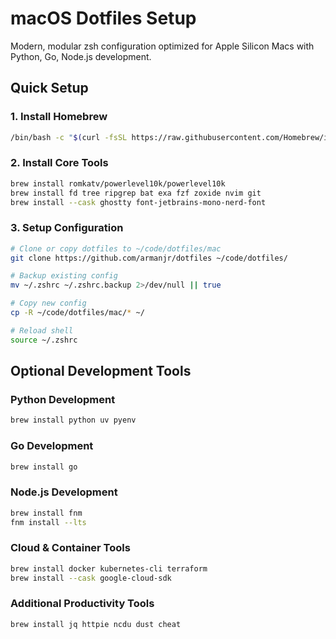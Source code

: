 # macOS Dotfiles Setup

Modern, modular zsh configuration optimized for Apple Silicon Macs with Python, Go, Node.js development.

## Quick Setup

### 1. Install Homebrew
```bash
/bin/bash -c "$(curl -fsSL https://raw.githubusercontent.com/Homebrew/install/HEAD/install.sh)"
```

### 2. Install Core Tools
```bash
brew install romkatv/powerlevel10k/powerlevel10k
brew install fd tree ripgrep bat exa fzf zoxide nvim git
brew install --cask ghostty font-jetbrains-mono-nerd-font
```

### 3. Setup Configuration
```bash
# Clone or copy dotfiles to ~/code/dotfiles/mac
git clone https://github.com/armanjr/dotfiles ~/code/dotfiles/

# Backup existing config
mv ~/.zshrc ~/.zshrc.backup 2>/dev/null || true

# Copy new config
cp -R ~/code/dotfiles/mac/* ~/

# Reload shell
source ~/.zshrc
```

## Optional Development Tools

### Python Development
```bash
brew install python uv pyenv
```

### Go Development
```bash
brew install go
```

### Node.js Development
```bash
brew install fnm
fnm install --lts
```

### Cloud & Container Tools
```bash
brew install docker kubernetes-cli terraform
brew install --cask google-cloud-sdk
```

### Additional Productivity Tools
```bash
brew install jq httpie ncdu dust cheat
```
